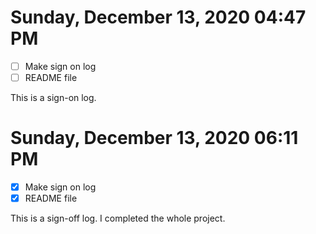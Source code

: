 # Sunday, December 13, 2020 04:47 PM
- [ ] Make sign on log
- [ ] README file 

This is a sign-on log.

# Sunday, December 13, 2020 06:11 PM
- [X] Make sign on log
- [X] README file 

This is a sign-off log. I completed the whole project.
